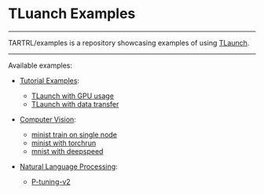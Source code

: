 # TLuanch Examples

------

TARTRL/examples is a repository showcasing examples of using [TLaunch](https://github.com/TARTRL/TLaunch).

-----

Available examples:

- [Tutorial Examples](./examples/quick_start/):
  - [TLaunch with GPU usage](./examples/quick_start/test_gpu.py)
  - [TLaunch with data transfer](./examples/quick_start/test_worker_consumer.py)
- [Computer Vision](./examples/CV/):
  - [minist train on single node](./examples/CV/MNIST/)
  - [minist with torchrun](./examples/CV/torchrun/MNIST/)
  - [mnist with deepspeed](./examples/CV/deepspeed/MNIST/)

- [Natural Language Processing](./examples/NLP/):
  - [P-tuning-v2](./examples/NLP/P-tuning-v2/)


